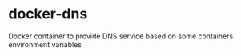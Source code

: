 # docker-dns

Docker container to  provide DNS service based on some containers environment variables
